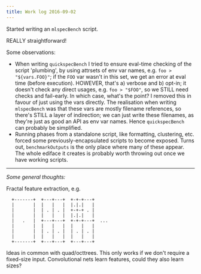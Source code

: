 ```yaml
---
title: Work log 2016-09-02
---
```


Started writing an `mlspecBench` script.

REALLY straightforward!

Some observations:

 - When writing `quickspecBench` I tried to ensure eval-time checking of the script 'plumbing', by using attrsets of env var names, e.g. `foo > "${vars.FOO}"`; if the `FOO` var wasn't in this set, we get an error at eval time (before execution). HOWEVER, that's a) verbose and b) opt-in; it doesn't check any direct usages, e.g. `foo > "$FOO"`, so we STILL need checks and fail-early. In which case, what's the point? I removed this in favour of just using the vars directly. The realisation when writing `mlspecBench` was that these vars are mostly filename references, so there's STILL a layer of indirection; we can just write these filenames, as they're just as good an API as env var names. Hence `quickspecBench` can probably be simplified.
  - Running phases from a standalone script, like formatting, clustering, etc. forced some previously-encapsulated scripts to become exposed. Turns out, `benchmarkOutputs` is the only place where many of these appear. The whole ediface it creates is probably worth throwing out once we have working scripts.

---

_Some general thoughts:_

Fractal feature extraction, e.g.

```
  +-------+  +---+---+  +-+-+---+
  |       |  |   |   |  |.|.|   |
  |       |  | . | . |  +-+-+ . |
  |       |  |   |   |  |.|.|   |
  |   .   |  +---+---+  +-+-+---+  ...
  |       |  |   |   |  |   |   |
  |       |  | . | . |  | . | . |
  |       |  |   |   |  |   |   |
  +-------+  +---+---+  +---+---+
```

Ideas in common with quad/octtrees. This only works if we don't require a fixed-size input. Convolutional nets learn features, could they also learn sizes?
